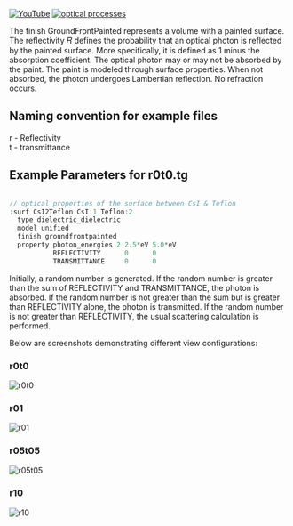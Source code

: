 [![YouTube](https://img.shields.io/badge/You-Tube-red?style=flat)](https://youtu.be/sgo-RPbDRcU)
[![optical processes](https://img.shields.io/badge/optical-processes-blue?style=flat)](../../physics#optical-processes)

The finish GroundFrontPainted represents a volume with a painted surface. The reflectivity 
𝑅 defines the probability that an optical photon is reflected by the painted surface. More specifically, it is defined as 1 minus the absorption coefficient. The optical photon may or may not be absorbed by the paint. The paint is modeled through surface properties. When not absorbed, the photon undergoes Lambertian reflection. No refraction occurs.


## Naming convention for example files
r - Reflectivity
<br>
t - transmittance 
<br>

## Example Parameters for r0t0.tg

~~~cpp

// optical properties of the surface between CsI & Teflon
:surf CsI2Teflon CsI:1 Teflon:2
  type dielectric_dielectric
  model unified	
  finish groundfrontpainted
  property photon_energies 2 2.5*eV 5.0*eV
           REFLECTIVITY      0      0
           TRANSMITTANCE     0      0

~~~

Initially, a random number is generated. If the random number is greater than the sum of REFLECTIVITY and TRANSMITTANCE, the photon is absorbed. If the random number is not greater than the sum but is greater than REFLECTIVITY alone, the photon is transmitted. If the random number is not greater than REFLECTIVITY, the usual scattering calculation is performed.

Below are screenshots demonstrating different view configurations:

### r0t0  
![r0t0](https://github.com/user-attachments/assets/8b43542b-8da5-4da0-98ac-5314b4b42a56)

### r01  
![r01](https://github.com/user-attachments/assets/a95ea882-0cdb-4ce8-b239-b1f475b0f1a9)

### r05t05  
![r05t05](https://github.com/user-attachments/assets/edfb7c23-392d-4267-b6e1-ae4bdf1b90b9)

### r10  
![r10](https://github.com/user-attachments/assets/5fd1ddb5-a69b-4a81-8b4b-797dbfec878e)


[GEARS]: http://physino.xyz/gears
[tg]: http://geant4-userdoc.web.cern.ch/geant4-userdoc/UsersGuides/ForApplicationDeveloper/html/Detector/Geometry/geomASCII.html
[Geant4]: http://geant4.cern.ch
[GDML]: https://gdml.web.cern.ch/GDML/
[G4OpBoundaryProcess]: http://www-geant4.kek.jp/lxr/source//processes/optical/include/G4OpBoundaryProcess.hh
[PostStepDoIt]: http://www.apc.univ-paris7.fr/~franco/g4doxy4.10/html/class_g4_op_boundary_process.html#a70a65cc5127a05680a0c4679f8300871
[G4LogicalBorderSurface]: http://www-geant4.kek.jp/lxr/source/geometry/volumes/include/G4LogicalBorderSurface.hh
